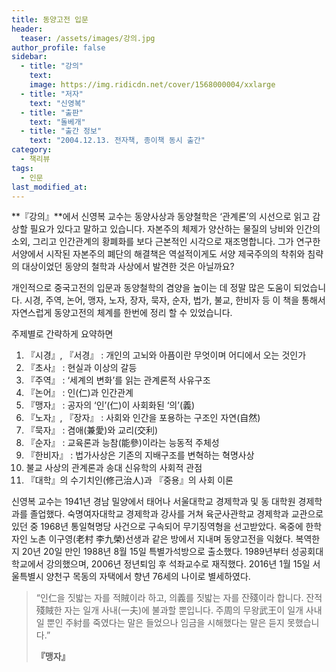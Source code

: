 ```yaml
---
title: 동양고전 입문
header:
  teaser: /assets/images/강의.jpg
author_profile: false
sidebar:
  - title: "강의"
    text:
    image: https://img.ridicdn.net/cover/1568000004/xxlarge
  - title: "저자"
    text: "신영복"
  - title: "출판"
    text: "돌베개"
  - title: "출간 정보"
    text: "2004.12.13. 전자책, 종이책 동시 출간"
category:
  - 책리뷰
tags:
  - 인문
last_modified_at:
---
```


**『강의』**에서 신영복 교수는 동양사상과 동양철학은 ‘관계론’의 시선으로 읽고 감상할 필요가 있다고 말하고 있습니다. 자본주의 체제가 양산하는 물질의 낭비와 인간의 소외, 그리고 인간관계의 황폐화를 보다 근본적인 시각으로 재조명합니다. 그가 연구한 서양에서 시작된 자본주의 폐단의 해결책은 역설적이게도 서양 제국주의의 착취와 침략의 대상이었던 동양의 철학과 사상에서 발견한 것은 아닐까요? 

개인적으로 중국고전의 입문과 동양철학의 겸양을 높이는 데 정말 많은 도움이 되었습니다. 시경, 주역, 논어, 맹자, 노자, 장자, 묵자, 순자, 법가, 불교, 한비자 등 이 책을 통해서 자연스럽게 동양고전의 체계를 한번에 정리 할 수 있었습니다. 

주제별로 간략하게 요약하면

1. 『시경』, 『서경』 : 개인의 고뇌와 아픔이란 무엇이며 어디에서 오는 것인가
2. 『초사』 : 현실과 이상의 갈등
3. 『주역』 : ‘세계의 변화’를 읽는 관계론적 사유구조
4. 『논어』 : 인(仁)과 인간관계
5. 『맹자』 : 공자의 ‘인’(仁)이 사회화된 ‘의’(義)
6. 『노자』,  『장자』 : 사회와 인간을 포용하는 구조인 자연(自然)
7. 『묵자』 : 겸애(兼愛)와 교리(交利)
8. 『순자』 : 교육론과 능참(能參)이라는 능동적 주체성
9. 『한비자』 : 법가사상은 기존의 지배구조를 변혁하는 혁명사상
10. 불교 사상의 관계론과 송대 신유학의 사회적 관점
11. 『대학』의 수기치인(修己治人)과 『중용』의 사회 이론

신영복 교수는 1941년 경남 밀양에서 태어나 서울대학교 경제학과 및 동 대학원 경제학과를 졸업했다. 숙명여자대학교 경제학과 강사를 거쳐 육군사관학교 경제학과 교관으로 있던 중 1968년 통일혁명당 사건으로 구속되어 무기징역형을 선고받았다. 옥중에 한학자인 노촌 이구영(老村 李九榮)선생과 같은 방에서 지내며 동양고전을 익혔다. 복역한 지 20년 20일 만인 1988년 8월 15일 특별가석방으로 출소했다. 1989년부터 성공회대학교에서 강의했으며, 2006년 정년퇴임 후 석좌교수로 재직했다. 2016년 1월 15일 서울특별시 양천구 목동의 자택에서 향년 76세의 나이로 별세하였다.

> “인仁을 짓밟는 자를 적賊이라 하고, 의義를 짓밟는 자를 잔殘이라 합니다. 잔적殘賊한 자는 일개 사내(一夫)에 불과할 뿐입니다. 주周의 무왕武王이 일개 사내일 뿐인 주紂를 죽였다는 말은 들었으나 임금을 시해했다는 말은 듣지 못했습니다.” 
>
> <footer><strong>『맹자』</strong></footer>
